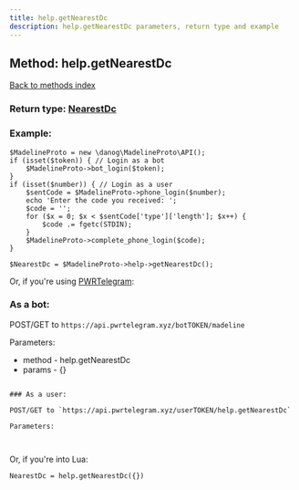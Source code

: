 ```yaml
---
title: help.getNearestDc
description: help.getNearestDc parameters, return type and example
---
```

## Method: help.getNearestDc  
[Back to methods index](index.md)




### Return type: [NearestDc](../types/NearestDc.md)

### Example:


```
$MadelineProto = new \danog\MadelineProto\API();
if (isset($token)) { // Login as a bot
    $MadelineProto->bot_login($token);
}
if (isset($number)) { // Login as a user
    $sentCode = $MadelineProto->phone_login($number);
    echo 'Enter the code you received: ';
    $code = '';
    for ($x = 0; $x < $sentCode['type']['length']; $x++) {
        $code .= fgetc(STDIN);
    }
    $MadelineProto->complete_phone_login($code);
}

$NearestDc = $MadelineProto->help->getNearestDc();
```

Or, if you're using [PWRTelegram](https://pwrtelegram.xyz):

### As a bot:

POST/GET to `https://api.pwrtelegram.xyz/botTOKEN/madeline`

Parameters:

* method - help.getNearestDc
* params - {}

```

### As a user:

POST/GET to `https://api.pwrtelegram.xyz/userTOKEN/help.getNearestDc`

Parameters:



```

Or, if you're into Lua:

```
NearestDc = help.getNearestDc({})
```

